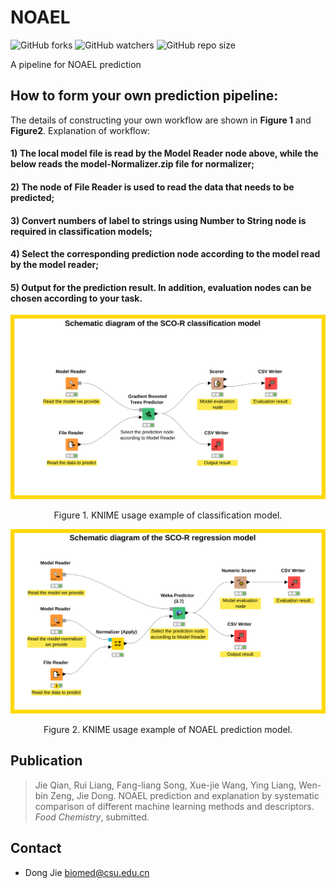 # NOAEL
![GitHub forks](https://img.shields.io/github/forks/ifyoungnet/NOAEL.svg?style=social)
![GitHub watchers](https://img.shields.io/github/watchers/ifyoungnet/NOAEL.svg?style=social)
![GitHub repo size](https://img.shields.io/github/repo-size/ifyoungnet/NOAEL.svg)

 A pipeline for NOAEL prediction
## How to form your own prediction pipeline:
The details of constructing your own workflow are shown in **Figure 1** and **Figure2**. 
Explanation of workflow: 
#### 1) The local model file is read by the Model Reader node above, while the below reads the model-Normalizer.zip file for normalizer; 
#### 2) The node of File Reader is used to read the data that needs to be predicted; 
#### 3) Convert numbers of label to strings using Number to String node is required in classification models; 
#### 4) Select the corresponding prediction node according to the model read by the model reader;
#### 5) Output for the prediction result. In addition, evaluation nodes can be chosen according to your task.

![image](https://github.com/ifyoungnet/NOAEL/blob/main/SCO-R%20for%20classification.svg)
<p align="center">Figure 1. KNIME usage example of classification model.</p>

![image](https://github.com/ifyoungnet/NOAEL/blob/main/SCO-R%20for%20regression.svg)
<p align="center">Figure 2. KNIME usage example of NOAEL prediction model.</p>

## Publication
> Jie Qian, Rui Liang, Fang-liang Song, Xue-jie Wang, Ying Liang, Wen-bin Zeng, Jie Dong. NOAEL prediction and explanation by systematic comparison of different machine learning methods and descriptors. *Food Chemistry*, submitted.

## Contact
  
  * Dong Jie <biomed@csu.edu.cn> 
